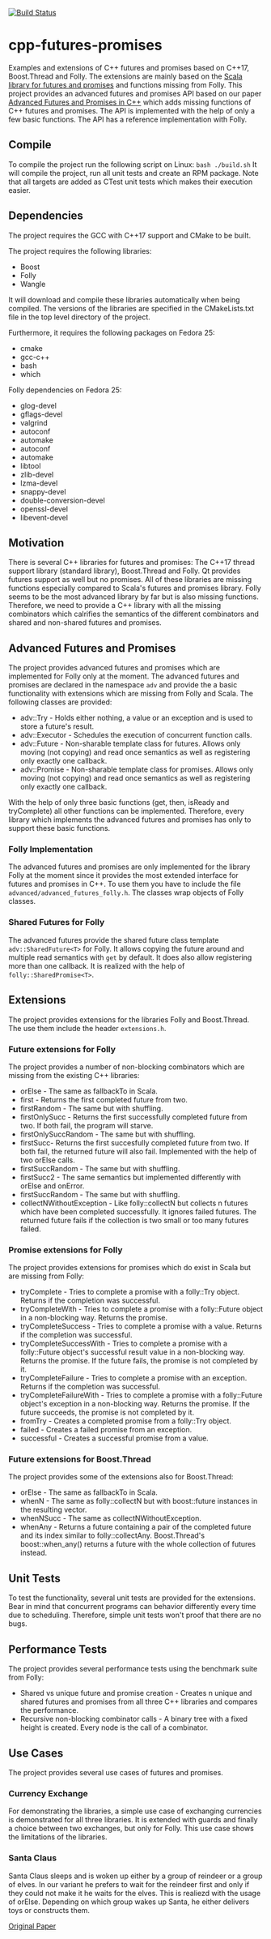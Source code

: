 [![Build Status](https://travis-ci.org/tdauth/cpp-futures-promises.svg?branch=master)](https://travis-ci.org/tdauth/cpp-futures-promises)

# cpp-futures-promises
Examples and extensions of C++ futures and promises based on C++17, Boost.Thread and Folly.
The extensions are mainly based on the [Scala library for futures and promises](http://docs.scala-lang.org/overviews/core/futures.html) and functions missing from Folly.
This project provides an advanced futures and promises API based on our paper [Advanced Futures and Promises in C++](http://www.home.hs-karlsruhe.de/~suma0002/publications/advanced-futures-promises-cpp.pdf) which adds missing functions of C++ futures and promises.
The API is implemented with the help of only a few basic functions. The API has a reference implementation with Folly.

## Compile
To compile the project run the following script on Linux:
`bash ./build.sh`
It will compile the project, run all unit tests and create an RPM package.
Note that all targets are added as CTest unit tests which makes their execution easier.

## Dependencies
The project requires the GCC with C++17 support and CMake to be built.

The project requires the following libraries:
* Boost
* Folly
* Wangle

It will download and compile these libraries automatically when being compiled.
The versions of the libraries are specified in the CMakeLists.txt file in the top level directory of the project.

Furthermore, it requires the following packages on Fedora 25:
* cmake
* gcc-c++
* bash
* which

Folly dependencies on Fedora 25:
* glog-devel
* gflags-devel
* valgrind
* autoconf
* automake
* autoconf
* automake
* libtool
* zlib-devel
* lzma-devel
* snappy-devel
* double-conversion-devel
* openssl-devel
* libevent-devel

## Motivation
There is several C++ libraries for futures and promises: The C++17 thread support library (standard library), Boost.Thread and Folly.
Qt provides futures support as well but no promises.
All of these libraries are missing functions especially compared to Scala's futures and promises library.
Folly seems to be the most advanced library by far but is also missing functions.
Therefore, we need to provide a C++ library with all the missing combinators which calrifies the semantics of the different combinators
and shared and non-shared futures and promises.

## Advanced Futures and Promises
The project provides advanced futures and promises which are implemented for Folly only at the moment.
The advanced futures and promises are declared in the namespace `adv` and provide the a basic functionality with extensions
which are missing from Folly and Scala.
The following classes are provided:
* adv::Try<T> - Holds either nothing, a value or an exception and is used to store a future's result.
* adv::Executor - Schedules the execution of concurrent function calls.
* adv::Future<T> - Non-sharable template class for futures. Allows only moving (not copying) and read once semantics as well as registering only exactly one callback.
* adv::Promise<T> - Non-sharable template class for promises. Allows only moving (not copying) and read once semantics as well as registering only exactly one callback.

With the help of only three basic functions (get, then, isReady and tryComplete) all other functions can be implemented.
Therefore, every library which implements the advanced futures and promises has only to support these basic functions.

### Folly Implementation
The advanced futures and promises are only implemented for the library Folly at the moment since it provides the most extended interface for futures and promises in C++.
To use them you have to include the file `advanced/advanced_futures_folly.h`.
The classes wrap objects of Folly classes.

### Shared Futures for Folly
The advanced futures provide the shared future class template `adv::SharedFuture<T>` for Folly. It allows copying the future around and
multiple read semantics with `get` by default. It does also allow registering more than one callback.
It is realized with the help of `folly::SharedPromise<T>`.

## Extensions
The project provides extensions for the libraries Folly and Boost.Thread.
The use them include the header `extensions.h`.

### Future extensions for Folly
The project provides a number of non-blocking combinators which are missing from the existing C++ libraries:
* orElse - The same as fallbackTo in Scala.
* first - Returns the first completed future from two.
* firstRandom - The same but with shuffling.
* firstOnlySucc - Returns the first successfully completed future from two. If both fail, the program will starve.
* firstOnlySuccRandom - The same but with shuffling.
* firstSucc- Returns the first succesfully completed future from two. If both fail, the returned future will also fail. Implemented with the help of two orElse calls.
* firstSuccRandom - The same but with shuffling.
* firstSucc2 - The same semantics but implemented differently with orElse and onError.
* firstSuccRandom - The same but with shuffling.
* collectNWithoutException - Like folly::collectN but collects n futures which have been completed successfully. It ignores failed futures. The returned future fails if the collection is two small or too many futures failed.

### Promise extensions for Folly
The project provides extensions for promises which do exist in Scala but are missing from Folly:
* tryComplete - Tries to complete a promise with a folly::Try object. Returns if the completion was successful.
* tryCompleteWith - Tries to complete a promise with a folly::Future object in a non-blocking way. Returns the promise.
* tryCompleteSuccess - Tries to complete a promise with a value. Returns if the completion was successful.
* tryCompleteSuccessWith - Tries to complete a promise with a folly::Future object's successful result value in a non-blocking way. Returns the promise. If the future fails, the promise is not completed by it.
* tryCompleteFailure - Tries to complete a promise with an exception. Returns if the completion was successful.
* tryCompleteFailureWith - Tries to complete a promise with a folly::Future object's exception in a non-blocking way. Returns the promise. If the future succeeds, the promise is not completed by it.
* fromTry - Creates a completed promise from a folly::Try object.
* failed - Creates a failed promise from an exception.
* successful - Creates a successful promise from a value.

### Future extensions for Boost.Thread
The project provides some of the extensions also for Boost.Thread:
* orElse - The same as fallbackTo in Scala.
* whenN - The same as folly::collectN but with boost::future instances in the resulting vector.
* whenNSucc - The same as collectNWithoutException.
* whenAny - Returns a future containing a pair of the completed future and its index similar to folly::collectAny. Boost.Thread's boost::when_any() returns a future with the whole collection of futures instead.

## Unit Tests
To test the functionality, several unit tests are provided for the extensions.
Bear in mind that concurrent programs can behavior differently every time due to scheduling.
Therefore, simple unit tests won't proof that there are no bugs.

## Performance Tests
The project provides several performance tests using the benchmark suite from Folly:
* Shared vs unique future and promise creation - Creates n unique and shared futures and promises from all three C++ libraries and compares the performance.
* Recursive non-blocking combinator calls - A binary tree with a fixed height is created. Every node is the call of a combinator.

## Use Cases
The project provides several use cases of futures and promises.

### Currency Exchange
For demonstrating the libraries, a simple use case of exchanging currencies is demonstrated for all three libraries.
It is extended with guards and finally a choice between two exchanges, but only for Folly.
This use case shows the limitations of the libraries.

### Santa Claus
Santa Claus sleeps and is woken up either by a group of reindeer or a group of elves.
In our variant he prefers to wait for the reindeer first and only if they could not make it he waits for the elves.
This is realiezd with the usage of orElse.
Depending on which group wakes up Santa, he either delivers toys or constructs them.

[Original Paper](http://dl.acm.org/citation.cfm?id=187391)